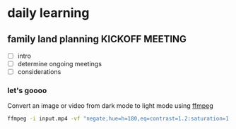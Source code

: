 # daily learning

## family land planning KICKOFF MEETING

- [ ] intro
- [ ] determine ongoing meetings
- [ ] considerations

### let's goooo

Convert an image or video from dark mode to light mode using [ffmpeg](https://www.ffmpeg.org)

```bash
ffmpeg -i input.mp4 -vf "negate,hue=h=180,eq=contrast=1.2:saturation=1.1" output.mp4
```
